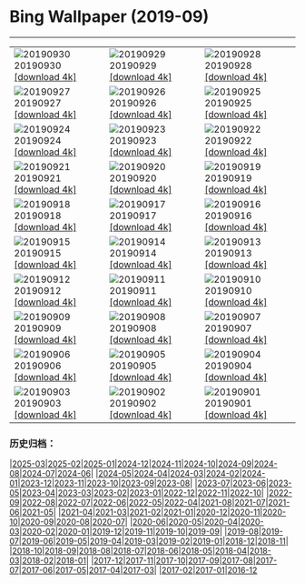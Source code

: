 # Bing Wallpaper (2019-09)
**************

<table><tr><td><img src="https://www.bing.com/th?id=OHR.DaxingPKX_EN-US3995932442_1920x1080.jpg" alt="20190930"> 20190930 <a href="https://www.bing.com/th?id=OHR.DaxingPKX_EN-US3995932442_UHD.jpg">[download 4k]</a></td><td><img src="https://www.bing.com/th?id=OHR.ClavijoLandscape_EN-US3832864269_1920x1080.jpg" alt="20190929"> 20190929 <a href="https://www.bing.com/th?id=OHR.ClavijoLandscape_EN-US3832864269_UHD.jpg">[download 4k]</a></td><td><img src="https://www.bing.com/th?id=OHR.HockingHills_EN-US3752812867_1920x1080.jpg" alt="20190928"> 20190928 <a href="https://www.bing.com/th?id=OHR.HockingHills_EN-US3752812867_UHD.jpg">[download 4k]</a></td></tr><tr><td><img src="https://www.bing.com/th?id=OHR.NankoweapGranaries_EN-US3648853544_1920x1080.jpg" alt="20190927"> 20190927 <a href="https://www.bing.com/th?id=OHR.NankoweapGranaries_EN-US3648853544_UHD.jpg">[download 4k]</a></td><td><img src="https://www.bing.com/th?id=OHR.KelpKeepers_EN-US5470053461_1920x1080.jpg" alt="20190926"> 20190926 <a href="https://www.bing.com/th?id=OHR.KelpKeepers_EN-US5470053461_UHD.jpg">[download 4k]</a></td><td><img src="https://www.bing.com/th?id=OHR.LofotenSurfing_EN-US2786067859_1920x1080.jpg" alt="20190925"> 20190925 <a href="https://www.bing.com/th?id=OHR.LofotenSurfing_EN-US2786067859_UHD.jpg">[download 4k]</a></td></tr><tr><td><img src="https://www.bing.com/th?id=OHR.UgandaGorilla_EN-US2620785147_1920x1080.jpg" alt="20190924"> 20190924 <a href="https://www.bing.com/th?id=OHR.UgandaGorilla_EN-US2620785147_UHD.jpg">[download 4k]</a></td><td><img src="https://www.bing.com/th?id=OHR.FeatherSerpent_EN-US2734435636_1920x1080.jpg" alt="20190923"> 20190923 <a href="https://www.bing.com/th?id=OHR.FeatherSerpent_EN-US2734435636_UHD.jpg">[download 4k]</a></td><td><img src="https://www.bing.com/th?id=OHR.LaMerceFireworks_EN-US2460264880_1920x1080.jpg" alt="20190922"> 20190922 <a href="https://www.bing.com/th?id=OHR.LaMerceFireworks_EN-US2460264880_UHD.jpg">[download 4k]</a></td></tr><tr><td><img src="https://www.bing.com/th?id=OHR.WallofPeace_EN-US2369061516_1920x1080.jpg" alt="20190921"> 20190921 <a href="https://www.bing.com/th?id=OHR.WallofPeace_EN-US2369061516_UHD.jpg">[download 4k]</a></td><td><img src="https://www.bing.com/th?id=OHR.ThePando_EN-US1263045290_1920x1080.jpg" alt="20190920"> 20190920 <a href="https://www.bing.com/th?id=OHR.ThePando_EN-US1263045290_UHD.jpg">[download 4k]</a></td><td><img src="https://www.bing.com/th?id=OHR.CommonLoon_EN-US1124304576_1920x1080.jpg" alt="20190919"> 20190919 <a href="https://www.bing.com/th?id=OHR.CommonLoon_EN-US1124304576_UHD.jpg">[download 4k]</a></td></tr><tr><td><img src="https://www.bing.com/th?id=OHR.Villarrica_EN-US0968684000_1920x1080.jpg" alt="20190918"> 20190918 <a href="https://www.bing.com/th?id=OHR.Villarrica_EN-US0968684000_UHD.jpg">[download 4k]</a></td><td><img src="https://www.bing.com/th?id=OHR.LibertyDetail_EN-US8653321844_1920x1080.jpg" alt="20190917"> 20190917 <a href="https://www.bing.com/th?id=OHR.LibertyDetail_EN-US8653321844_UHD.jpg">[download 4k]</a></td><td><img src="https://www.bing.com/th?id=OHR.MushroomMonth_EN-US8427258585_1920x1080.jpg" alt="20190916"> 20190916 <a href="https://www.bing.com/th?id=OHR.MushroomMonth_EN-US8427258585_UHD.jpg">[download 4k]</a></td></tr><tr><td><img src="https://www.bing.com/th?id=OHR.TheVochol_EN-US8201280174_1920x1080.jpg" alt="20190915"> 20190915 <a href="https://www.bing.com/th?id=OHR.TheVochol_EN-US8201280174_UHD.jpg">[download 4k]</a></td><td><img src="https://www.bing.com/th?id=OHR.ToothWalkingSeahorse_EN-US8055541483_1920x1080.jpg" alt="20190914"> 20190914 <a href="https://www.bing.com/th?id=OHR.ToothWalkingSeahorse_EN-US8055541483_UHD.jpg">[download 4k]</a></td><td><img src="https://www.bing.com/th?id=OHR.DroneGlobe_EN-US8460462558_1920x1080.jpg" alt="20190913"> 20190913 <a href="https://www.bing.com/th?id=OHR.DroneGlobe_EN-US8460462558_UHD.jpg">[download 4k]</a></td></tr><tr><td><img src="https://www.bing.com/th?id=OHR.MilkyWayCanyonlands_EN-US8182491072_1920x1080.jpg" alt="20190912"> 20190912 <a href="https://www.bing.com/th?id=OHR.MilkyWayCanyonlands_EN-US8182491072_UHD.jpg">[download 4k]</a></td><td><img src="https://www.bing.com/th?id=OHR.TowerofVoices_EN-US2297032194_1920x1080.jpg" alt="20190911"> 20190911 <a href="https://www.bing.com/th?id=OHR.TowerofVoices_EN-US2297032194_UHD.jpg">[download 4k]</a></td><td><img src="https://www.bing.com/th?id=OHR.TsavoGerenuk_EN-US8038094057_1920x1080.jpg" alt="20190910"> 20190910 <a href="https://www.bing.com/th?id=OHR.TsavoGerenuk_EN-US8038094057_UHD.jpg">[download 4k]</a></td></tr><tr><td><img src="https://www.bing.com/th?id=OHR.ArroyoGrande_EN-US7955557721_1920x1080.jpg" alt="20190909"> 20190909 <a href="https://www.bing.com/th?id=OHR.ArroyoGrande_EN-US7955557721_UHD.jpg">[download 4k]</a></td><td><img src="https://www.bing.com/th?id=OHR.SouthernYellow_EN-US7866720084_1920x1080.jpg" alt="20190908"> 20190908 <a href="https://www.bing.com/th?id=OHR.SouthernYellow_EN-US7866720084_UHD.jpg">[download 4k]</a></td><td><img src="https://www.bing.com/th?id=OHR.MountFanjing_EN-US7796798477_1920x1080.jpg" alt="20190907"> 20190907 <a href="https://www.bing.com/th?id=OHR.MountFanjing_EN-US7796798477_UHD.jpg">[download 4k]</a></td></tr><tr><td><img src="https://www.bing.com/th?id=OHR.ElMorro_EN-US7724975036_1920x1080.jpg" alt="20190906"> 20190906 <a href="https://www.bing.com/th?id=OHR.ElMorro_EN-US7724975036_UHD.jpg">[download 4k]</a></td><td><img src="https://www.bing.com/th?id=OHR.Tegallalang_EN-US7639545042_1920x1080.jpg" alt="20190905"> 20190905 <a href="https://www.bing.com/th?id=OHR.Tegallalang_EN-US7639545042_UHD.jpg">[download 4k]</a></td><td><img src="https://www.bing.com/th?id=OHR.Vessel_EN-US7566786118_1920x1080.jpg" alt="20190904"> 20190904 <a href="https://www.bing.com/th?id=OHR.Vessel_EN-US7566786118_UHD.jpg">[download 4k]</a></td></tr><tr><td><img src="https://www.bing.com/th?id=OHR.GuaitaTower_EN-US7498727693_1920x1080.jpg" alt="20190903"> 20190903 <a href="https://www.bing.com/th?id=OHR.GuaitaTower_EN-US7498727693_UHD.jpg">[download 4k]</a></td><td><img src="https://www.bing.com/th?id=OHR.DetroitIndustryMural_EN-US7421430527_1920x1080.jpg" alt="20190902"> 20190902 <a href="https://www.bing.com/th?id=OHR.DetroitIndustryMural_EN-US7421430527_UHD.jpg">[download 4k]</a></td><td><img src="https://www.bing.com/th?id=OHR.Castelbouc_EN-US7345047986_1920x1080.jpg" alt="20190901"> 20190901 <a href="https://www.bing.com/th?id=OHR.Castelbouc_EN-US7345047986_UHD.jpg">[download 4k]</a></td></tr></table>

### 历史归档：

|[2025-03](/../2025-03/2025-03.md)|[2025-02](/../2025-02/2025-02.md)|[2025-01](/../2025-01/2025-01.md)|[2024-12](/../2024-12/2024-12.md)|[2024-11](/../2024-11/2024-11.md)|[2024-10](/../2024-10/2024-10.md)|[2024-09](/../2024-09/2024-09.md)|[2024-08](/../2024-08/2024-08.md)|[2024-07](/../2024-07/2024-07.md)|[2024-06](/../2024-06/2024-06.md)|
|[2024-05](/../2024-05/2024-05.md)|[2024-04](/../2024-04/2024-04.md)|[2024-03](/../2024-03/2024-03.md)|[2024-02](/../2024-02/2024-02.md)|[2024-01](/../2024-01/2024-01.md)|[2023-12](/../2023-12/2023-12.md)|[2023-11](/../2023-11/2023-11.md)|[2023-10](/../2023-10/2023-10.md)|[2023-09](/../2023-09/2023-09.md)|[2023-08](/../2023-08/2023-08.md)|
|[2023-07](/../2023-07/2023-07.md)|[2023-06](/../2023-06/2023-06.md)|[2023-05](/../2023-05/2023-05.md)|[2023-04](/../2023-04/2023-04.md)|[2023-03](/../2023-03/2023-03.md)|[2023-02](/../2023-02/2023-02.md)|[2023-01](/../2023-01/2023-01.md)|[2022-12](/../2022-12/2022-12.md)|[2022-11](/../2022-11/2022-11.md)|[2022-10](/../2022-10/2022-10.md)|
|[2022-09](/../2022-09/2022-09.md)|[2022-08](/../2022-08/2022-08.md)|[2022-07](/../2022-07/2022-07.md)|[2022-06](/../2022-06/2022-06.md)|[2022-05](/../2022-05/2022-05.md)|[2022-04](/../2022-04/2022-04.md)|[2021-08](/../2021-08/2021-08.md)|[2021-07](/../2021-07/2021-07.md)|[2021-06](/../2021-06/2021-06.md)|[2021-05](/../2021-05/2021-05.md)|
|[2021-04](/../2021-04/2021-04.md)|[2021-03](/../2021-03/2021-03.md)|[2021-02](/../2021-02/2021-02.md)|[2021-01](/../2021-01/2021-01.md)|[2020-12](/../2020-12/2020-12.md)|[2020-11](/../2020-11/2020-11.md)|[2020-10](/../2020-10/2020-10.md)|[2020-09](/../2020-09/2020-09.md)|[2020-08](/../2020-08/2020-08.md)|[2020-07](/../2020-07/2020-07.md)|
|[2020-06](/../2020-06/2020-06.md)|[2020-05](/../2020-05/2020-05.md)|[2020-04](/../2020-04/2020-04.md)|[2020-03](/../2020-03/2020-03.md)|[2020-02](/../2020-02/2020-02.md)|[2020-01](/../2020-01/2020-01.md)|[2019-12](/../2019-12/2019-12.md)|[2019-11](/../2019-11/2019-11.md)|[2019-10](/../2019-10/2019-10.md)|[2019-09](/2019-09.md)|
|[2019-08](/../2019-08/2019-08.md)|[2019-07](/../2019-07/2019-07.md)|[2019-06](/../2019-06/2019-06.md)|[2019-05](/../2019-05/2019-05.md)|[2019-04](/../2019-04/2019-04.md)|[2019-03](/../2019-03/2019-03.md)|[2019-02](/../2019-02/2019-02.md)|[2019-01](/../2019-01/2019-01.md)|[2018-12](/../2018-12/2018-12.md)|[2018-11](/../2018-11/2018-11.md)|
|[2018-10](/../2018-10/2018-10.md)|[2018-09](/../2018-09/2018-09.md)|[2018-08](/../2018-08/2018-08.md)|[2018-07](/../2018-07/2018-07.md)|[2018-06](/../2018-06/2018-06.md)|[2018-05](/../2018-05/2018-05.md)|[2018-04](/../2018-04/2018-04.md)|[2018-03](/../2018-03/2018-03.md)|[2018-02](/../2018-02/2018-02.md)|[2018-01](/../2018-01/2018-01.md)|
|[2017-12](/../2017-12/2017-12.md)|[2017-11](/../2017-11/2017-11.md)|[2017-10](/../2017-10/2017-10.md)|[2017-09](/../2017-09/2017-09.md)|[2017-08](/../2017-08/2017-08.md)|[2017-07](/../2017-07/2017-07.md)|[2017-06](/../2017-06/2017-06.md)|[2017-05](/../2017-05/2017-05.md)|[2017-04](/../2017-04/2017-04.md)|[2017-03](/../2017-03/2017-03.md)|
|[2017-02](/../2017-02/2017-02.md)|[2017-01](/../2017-01/2017-01.md)|[2016-12](/../2016-12/2016-12.md)